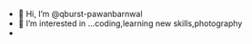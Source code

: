 - 👋 Hi, I’m @qburst-pawanbarnwal
- 👀 I’m interested in ...coding,learning new skills,photography
-

<!---
qburst-pawanbarnwal/qburst-pawanbarnwal is a ✨ special ✨ repository because its `README.md` (this file) appears on your GitHub profile.
You can click the Preview link to take a look at your changes.
--->
